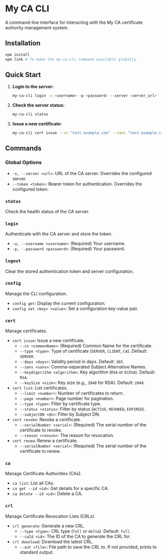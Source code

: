 # My CA CLI

A command-line interface for interacting with the My CA certificate authority management system.

## Installation

```bash
npm install
npm link # To make the my-ca-cli command available globally
```

## Quick Start

1.  **Login to the server:**
    ```bash
    my-ca-cli login -u <username> -p <password> --server <server_url>
    ```

2.  **Check the server status:**
    ```bash
    my-ca-cli status
    ```

3.  **Issue a new certificate:**
    ```bash
    my-ca-cli cert issue --cn "test.example.com" --sans "test.example.com,www.test.example.com"
    ```

## Commands

### Global Options

-   `-s, --server <url>`: URL of the CA server. Overrides the configured server.
-   `--token <token>`: Bearer token for authentication. Overrides the configured token.

### `status`

Check the health status of the CA server.

### `login`

Authenticate with the CA server and store the token.

-   `-u, --username <username>`: (Required) Your username.
-   `-p, --password <password>`: (Required) Your password.

### `logout`

Clear the stored authentication token and server configuration.

### `config`

Manage the CLI configuration.

-   `config get`: Display the current configuration.
-   `config set <key> <value>`: Set a configuration key-value pair.

### `cert`

Manage certificates.

-   `cert issue`: Issue a new certificate.
    -   `--cn <commonName>`: (Required) Common Name for the certificate.
    -   `--type <type>`: Type of certificate (`SERVER`, `CLIENT`, `CA`). Default: `SERVER`.
    -   `--days <days>`: Validity period in days. Default: `365`.
    -   `--sans <sans>`: Comma-separated Subject Alternative Names.
    -   `--keyAlgorithm <algorithm>`: Key algorithm (`RSA` or `ECDSA`). Default: `RSA`.
    -   `--keySize <size>`: Key size (e.g., `2048` for RSA). Default: `2048`.
-   `cert list`: List certificates.
    -   `--limit <number>`: Number of certificates to return.
    -   `--page <number>`: Page number for pagination.
    -   `--type <type>`: Filter by certificate type.
    -   `--status <status>`: Filter by status (`ACTIVE`, `REVOKED`, `EXPIRED`).
    -   `--subjectDN <dn>`: Filter by Subject DN.
-   `cert revoke`: Revoke a certificate.
    -   `--serialNumber <serial>`: (Required) The serial number of the certificate to revoke.
    -   `--reason <reason>`: The reason for revocation.
-   `cert renew`: Renew a certificate.
    -   `--serialNumber <serial>`: (Required) The serial number of the certificate to renew.

### `ca`

Manage Certificate Authorities (CAs).

-   `ca list`: List all CAs.
-   `ca get --id <id>`: Get details for a specific CA.
-   `ca delete --id <id>`: Delete a CA.

### `crl`

Manage Certificate Revocation Lists (CRLs).

-   `crl generate`: Generate a new CRL.
    -   `--type <type>`: CRL type (`full` or `delta`). Default: `full`.
    -   `--caId <id>`: The ID of the CA to generate the CRL for.
-   `crl download`: Download the latest CRL.
    -   `--out <file>`: File path to save the CRL to. If not provided, prints to standard output.
